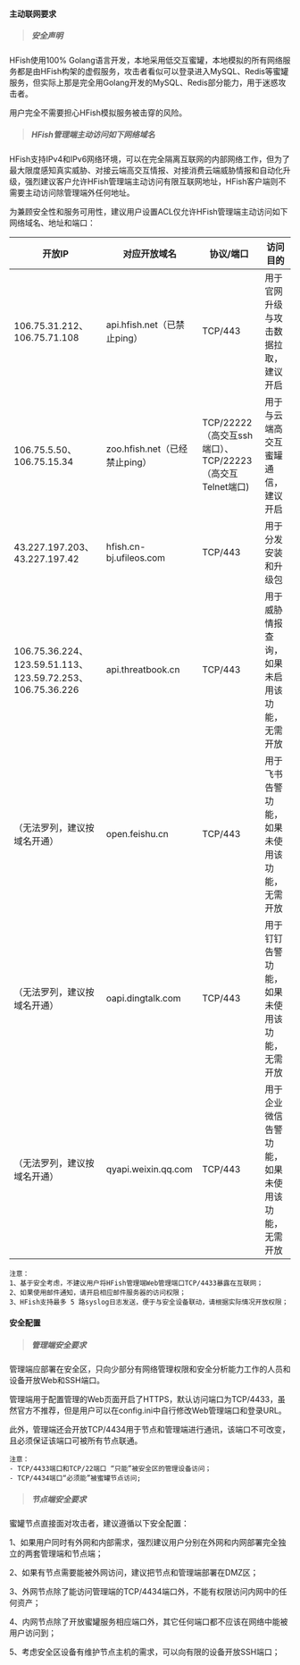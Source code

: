 #### 主动联网要求

> ##### 安全声明 ##### 

HFish使用100% Golang语言开发，本地采用低交互蜜罐，本地模拟的所有网络服务都是由HFish构架的虚假服务，攻击者看似可以登录进入MySQL、Redis等蜜罐服务，但实际上那是完全用Golang开发的MySQL、Redis部分能力，用于迷惑攻击者。

用户完全不需要担心HFish模拟服务被击穿的风险。


> ##### HFish管理端主动访问如下网络域名 ##### 

HFish支持IPv4和IPv6网络环境，可以在完全隔离互联网的内部网络工作，但为了最大限度感知真实威胁、对接云端高交互情报、对接消费云端威胁情报和自动化升级，强烈建议客户允许HFish管理端主动访问有限互联网地址，HFish客户端则不需要主动访问除管理端外任何地址。

为兼顾安全性和服务可用性，建议用户设置ACL仅允许HFish管理端主动访问如下网络域名、地址和端口：


| 开放IP                                                     | 对应开放域名                            | 协议/端口                                               | 访问目的                                         |
| ---------------------------------------------------------- | --------------------------------------- | ------------------------------------------------------- | ------------------------------------------------ |
| 106.75.31.212、106.75.71.108                               | api.hfish.net（已禁止ping） | TCP/443                                                 | 用于官网升级与攻击数据拉取，建议开启 |
| 106.75.5.50、106.75.15.34                                  | zoo.hfish.net（已经禁止ping） | TCP/22222（高交互ssh端口）、TCP/22223（高交互Telnet端口) | 用于与云端高交互蜜罐通信，建议开启           |
| 43.227.197.203、43.227.197.42                              | hfish.cn-bj.ufileos.com                 | TCP/443                                                 | 用于分发安装和升级包                             |
| 106.75.36.224、123.59.51.113、123.59.72.253、106.75.36.226 | api.threatbook.cn                       | TCP/443                                                 | 用于威胁情报查询，如果未启用该功能，无需开放     |
| （无法罗列，建议按域名开通）                 | open.feishu.cn                          | TCP/443                                                 | 用于飞书告警功能，如果未使用该功能，无需开放     |
| （无法罗列，建议按域名开通）                 | oapi.dingtalk.com                       | TCP/443                                                 | 用于钉钉告警功能，如果未使用该功能，无需开放     |
| （无法罗列，建议按域名开通）                 | qyapi.weixin.qq.com                     | TCP/443                                                 | 用于企业微信告警功能，如果未使用该功能，无需开放 |

```
注意：
1、基于安全考虑，不建议用户将HFish管理端Web管理端口TCP/4433暴露在互联网；
2、如果使用邮件通知，请开启相应邮件服务器的访问权限；
3、HFish支持最多 5 路syslog日志发送，便于与安全设备联动，请根据实际情况开放权限；
```

#### 安全配置

> ##### 管理端安全要求 ##### 

管理端应部署在安全区，只向少部分有网络管理权限和安全分析能力工作的人员和设备开放Web和SSH端口。

管理端用于配置管理的Web页面开启了HTTPS，默认访问端口为TCP/4433，虽然官方不推荐，但是用户可以在config.ini中自行修改Web管理端口和登录URL。

此外，管理端还会开放TCP/4434用于节点和管理端进行通讯，该端口不可改变，且必须保证该端口可被所有节点联通。

```
注意：
- TCP/4433端口和TCP/22端口 “只能”被安全区的管理设备访问；
- TCP/4434端口“必须能”被蜜罐节点访问;
```

> ##### 节点端安全要求 ##### 

蜜罐节点直接面对攻击者，建议遵循以下安全配置：

1、如果用户同时有外网和内部需求，强烈建议用户分别在外网和内网部署完全独立的两套管理端和节点端；

2、如果有节点需要能被外网访问，建议把节点和管理端部署在DMZ区；

3、外网节点除了能访问管理端的TCP/4434端口外，不能有权限访问内网中的任何资产；

4、内网节点除了开放蜜罐服务相应端口外，其它任何端口都不应该在网络中能被用户访问到；

5、考虑安全区设备有维护节点主机的需求，可以向有限的设备开放SSH端口；

